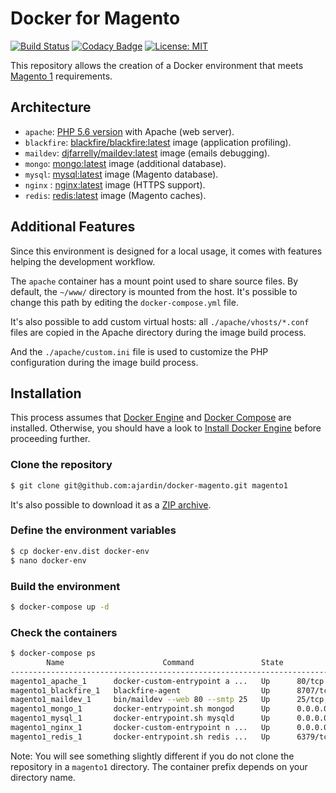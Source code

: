 # Docker for Magento
[![Build Status](https://travis-ci.org/ajardin/docker-magento.svg?branch=master)](https://travis-ci.org/ajardin/docker-magento)
[![Codacy Badge](https://api.codacy.com/project/badge/Grade/18bac8535a8c4e5fb5754d6cb7853a75)](https://www.codacy.com/app/ajardin/docker-magento?utm_source=github.com&amp;utm_medium=referral&amp;utm_content=ajardin/docker-magento&amp;utm_campaign=Badge_Grade)
[![License: MIT](https://img.shields.io/badge/License-MIT-blue.svg)](https://opensource.org/licenses/MIT)

This repository allows the creation of a Docker environment that meets [Magento 1](http://devdocs.magento.com/guides/m1x/system-requirements.html) requirements.

## Architecture
* `apache`: [PHP 5.6 version](https://github.com/ajardin/docker-magento/blob/master/web/Dockerfile) with Apache (web server).
* `blackfire`: [blackfire/blackfire:latest](https://hub.docker.com/r/blackfire/blackfire/) image (application profiling).
* `maildev`: [djfarrelly/maildev:latest](https://hub.docker.com/r/djfarrelly/maildev/) image (emails debugging).
* `mongo`: [mongo:latest](https://hub.docker.com/_/mongo/) image (additional database).
* `mysql`: [mysql:latest](https://hub.docker.com/_/mysql/) image (Magento database).
* `nginx` : [nginx:latest](https://hub.docker.com/_/nginx/) image (HTTPS support).
* `redis`: [redis:latest](https://hub.docker.com/_/redis/) image (Magento caches).

## Additional Features
Since this environment is designed for a local usage, it comes with features helping the development workflow.

The `apache` container has a mount point used to share source files.
By default, the `~/www/` directory is mounted from the host. It's possible to change this path by editing the `docker-compose.yml` file.

It's also possible to add custom virtual hosts: all `./apache/vhosts/*.conf` files are copied in the Apache directory during the image build process.

And the `./apache/custom.ini` file is used to customize the PHP configuration during the image build process. 

## Installation
This process assumes that [Docker Engine](https://www.docker.com/docker-engine) and [Docker Compose](https://docs.docker.com/compose/) are installed.
Otherwise, you should have a look to [Install Docker Engine](https://docs.docker.com/engine/installation/) before proceeding further.

### Clone the repository
```bash
$ git clone git@github.com:ajardin/docker-magento.git magento1
```
It's also possible to download it as a [ZIP archive](https://github.com/ajardin/docker-magento/archive/master.zip).

### Define the environment variables
```bash
$ cp docker-env.dist docker-env
$ nano docker-env
```

### Build the environment
```bash
$ docker-compose up -d
```

### Check the containers
```bash
$ docker-compose ps
        Name                      Command               State                    Ports
--------------------------------------------------------------------------------------------------------
magento1_apache_1      docker-custom-entrypoint a ...   Up      80/tcp
magento1_blackfire_1   blackfire-agent                  Up      8707/tcp
magento1_maildev_1     bin/maildev --web 80 --smtp 25   Up      25/tcp, 0.0.0.0:1080->80/tcp
magento1_mongo_1       docker-entrypoint.sh mongod      Up      0.0.0.0:27017->27017/tcp
magento1_mysql_1       docker-entrypoint.sh mysqld      Up      0.0.0.0:3306->3306/tcp
magento1_nginx_1       docker-custom-entrypoint n ...   Up      0.0.0.0:443->443/tcp, 0.0.0.0:80->80/tcp
magento1_redis_1       docker-entrypoint.sh redis ...   Up      6379/tcp
```
Note: You will see something slightly different if you do not clone the repository in a `magento1` directory.
The container prefix depends on your directory name.
